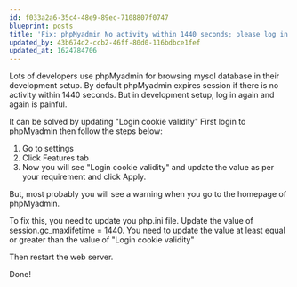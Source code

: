 ```yaml
---
id: f033a2a6-35c4-48e9-89ec-7108807f0747
blueprint: posts
title: 'Fix: phpMyadmin No activity within 1440 seconds; please log in again'
updated_by: 43b674d2-ccb2-46ff-80d0-116bdbce1fef
updated_at: 1624784706
---
```

Lots of developers use phpMyadmin for browsing mysql database in their development setup. By default phpMyadmin expires session if there is no activity within 1440 seconds. But in development setup, log in again and again is painful.

It can be solved by updating "Login cookie validity" First login to phpMyadmin then follow the steps below:

1. Go to settings
2. Click Features tab
3. Now you will see "Login cookie validity" and update the value as per your requirement and click Apply.

But, most probably you will see a warning when you go to the homepage of phpMyadmin.


To fix this, you need to update you php.ini file. Update the value of session.gc_maxlifetime = 1440. You need to update the value at least equal or greater than the value of "Login cookie validity"

Then restart the web server.

Done!